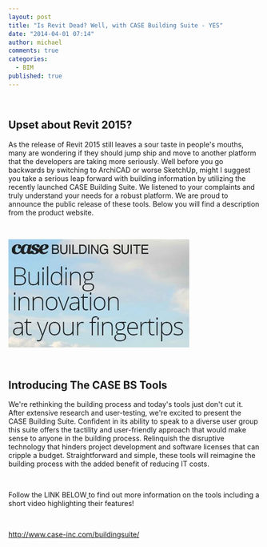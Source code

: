 ```yaml
---
layout: post
title: "Is Revit Dead? Well, with CASE Building Suite - YES"
date: "2014-04-01 07:14"
author: michael
comments: true
categories: 
  - BIM
published: true
---
```


&nbsp;
<h2>Upset about Revit 2015?</h2>
As the release of Revit 2015 still leaves a sour taste in people's mouths, many are wondering if they should jump ship and move to another platform that the developers are taking more seriously. Well before you go backwards by switching to ArchiCAD or worse SketchUp, might I suggest you take a serious leap forward with building information by utilizing the recently launched CASE Building Suite. We listened to your complaints and truly understand your needs for a robust platform. We are proud to announce the public release of these tools. Below you will find a description from the product website.

&nbsp;

<img class="size-full wp-image-1311 aligncenter" alt="CASE BS" src="/images/2014/04/CASEBS.jpg" width="362" height="216" />

&nbsp;
<h2>Introducing The CASE BS Tools</h2>
We're rethinking the building process and today's tools just don't cut it. After extensive research and user-testing, we're excited to present the CASE Building Suite. Confident in its ability to speak to a diverse user group this suite offers the tactility and user-friendly approach that would make sense to anyone in the building process. Relinquish the disruptive technology that hinders project development and software licenses that can cripple a budget. Straightforward and simple, these tools will reimagine the building process with the added benefit of reducing IT costs.

&nbsp;

Follow the LINK BELOW<a href="http://www.case-inc.com/buildingsuite/"> </a>to find out more information on the tools including a short video highlighting their features!

&nbsp;

<a href="http://www.case-inc.com/buildingsuite/">http://www.case-inc.com/buildingsuite/</a>

&nbsp;

&nbsp;